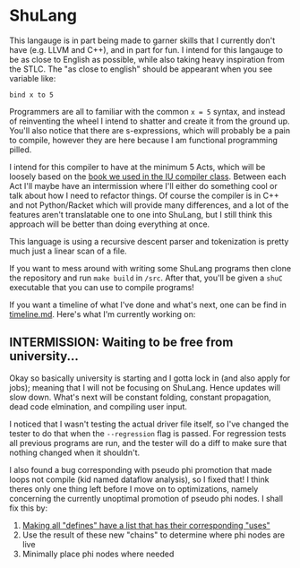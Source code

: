 # ShuLang
This langauge is in part being made to garner skills that I currently don't have (e.g. LLVM and C++), and in part for fun. I intend for this langauge to be as close to English as possible, while also taking heavy inspiration from the STLC. The "as close to english" should be appearant when you see variable like:

```
bind x to 5
```

Programmers are all to familiar with the common `x = 5` syntax, and instead of reinventing the wheel I intend to shatter and create it from the ground up. You'll also notice that there are s-expressions, which will probably be a pain to compile, however they are here because I am functional programming pilled.

I intend for this compiler to have at the minimum 5 Acts, which will be loosely based on the [book we used in the IU compiler class](https://github.com/IUCompilerCourse/Essentials-of-Compilation). Between each Act I'll maybe have an intermission where I'll either do something cool or talk about how I need to refactor things. Of course the compiler is in C++ and not Python/Racket which will provide many differences, and a lot of the features aren't translatable one to one into ShuLang, but I still think this approach will be better than doing everything at once.

This language is using a recursive descent parser and tokenization is pretty much just a linear scan of a file.

If you want to mess around with writing some ShuLang programs then clone the repository and run `make build` in `/src`. After that, you'll be given a `shuC` executable that you can use to compile programs!

If you want a timeline of what I've done and what's next, one can be find in [timeline.md](timeline.md). Here's what I'm currently working on:

## INTERMISSION: Waiting to be free from university...
Okay so basically university is starting and I gotta lock in (and also apply for jobs); meaning that I will not be focusing on ShuLang. Hence updates will slow down. What's next will be constant folding, constant propagation, dead code elmination, and compiling user input. 

I noticed that I wasn't testing the actual driver file itself, so I've changed the tester to do that when the `--regression` flag is passed. For regression tests all previous programs are run, and the tester will do a diff to make sure that nothing changed when it shouldn't.

I also found a bug corresponding with pseudo phi promotion that made loops not compile (kid named dataflow analysis), so I fixed that! I think theres only one thing left before I move on to optimizations, namely concerning the currently unoptimal promotion of pseudo phi nodes. I shall fix this by:
1. [Making all "defines" have a list that has their corresponding "uses"](https://en.wikipedia.org/wiki/Use-define_chain)
2. Use the result of these new "chains" to determine where phi nodes are live
3. Minimally place phi nodes where needed
